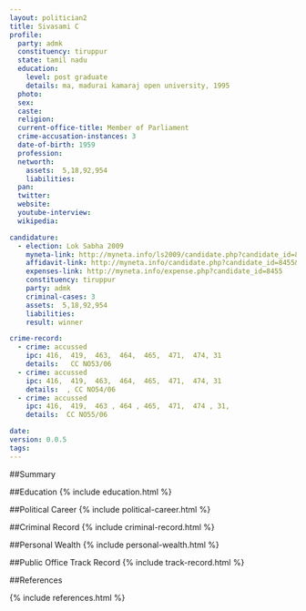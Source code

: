 ```yaml
---
layout: politician2
title: Sivasami C
profile: 
  party: admk
  constituency: tiruppur
  state: tamil nadu
  education: 
    level: post graduate
    details: ma, madurai kamaraj open university, 1995
  photo: 
  sex: 
  caste: 
  religion: 
  current-office-title: Member of Parliament
  crime-accusation-instances: 3
  date-of-birth: 1959
  profession: 
  networth: 
    assets:  5,18,92,954
    liabilities: 
  pan: 
  twitter: 
  website: 
  youtube-interview: 
  wikipedia: 

candidature: 
  - election: Lok Sabha 2009
    myneta-link: http://myneta.info/ls2009/candidate.php?candidate_id=8455
    affidavit-link: http://myneta.info/candidate.php?candidate_id=8455&scan=original
    expenses-link: http://myneta.info/expense.php?candidate_id=8455
    constituency: tiruppur 
    party: admk
    criminal-cases: 3
    assets:  5,18,92,954
    liabilities: 
    result: winner 

crime-record: 
  - crime: accussed
    ipc: 416,  419,  463,  464,  465,  471,  474, 31
    details:   CC NO53/06  
  - crime: accussed
    ipc: 416,  419,  463,  464,  465,  471,  474, 31
    details:  , CC NO54/06  
  - crime: accussed
    ipc: 416,  419,  463 , 464 , 465,  471,  474 , 31,
    details:  CC NO55/06  

date: 
version: 0.0.5
tags: 
---
```

##Summary


##Education
{% include education.html %}


##Political Career
{% include political-career.html %}


##Criminal Record
{% include criminal-record.html %}


##Personal Wealth
{% include personal-wealth.html %}


##Public Office Track Record
{% include track-record.html %}


##References


{% include references.html %}